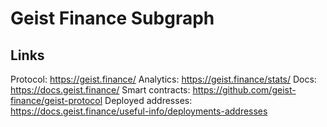 # Geist Finance Subgraph

## Links

Protocol: https://geist.finance/
Analytics: https://geist.finance/stats/
Docs: https://docs.geist.finance/
Smart contracts: https://github.com/geist-finance/geist-protocol
Deployed addresses: https://docs.geist.finance/useful-info/deployments-addresses
